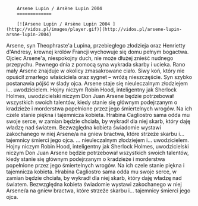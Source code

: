 
        Arsene Lupin / Arsène Lupin 2004 
        =============
        
        [![Arsene Lupin / Arsène Lupin 2004 ](http://vidos.pl/images/player.gif)](http://vidos.pl/arsene-lupin-arsne-lupin-2004)
        
        
 Arsene, syn Theophraste'a Lupina, przebiegłego złodzieja oraz Henrietty d'Andresy, krewnej królów Francji wychowuje się domu pełnym bogactwa. Ojciec Arsene'a, niespokojny duch, nie może dłużej znieść nudnego przepychu. Pewnego dnia z pomocą syna wykrada skarby i ucieka. Rano mały Arsene znajduje w okolicy zmasakrowane ciało. Siwy koń, który nie opuścił zmarłego właściciela oraz sygnet – wróżą nieszczęście. Syn szybko postanawia pójść w ślady ojca. Arsene staje się nieuleczalnym złodziejem i... uwodzicielem. Hojny niczym Robin Hood, inteligentny jak Sherlock Holmes, uwodzicielski niczym Don Juan Arsene będzie potrzebował wszystkich swoich talentów, kiedy stanie się głównym podejrzanym o kradzieże i morderstwa popełnione przez jego śmiertelnych wrogów. Na ich czele stanie piękna i tajemnicza kobieta. Hrabina Cagliostro sama odda mu swoje serce, w zamian będzie chciała, by wykradł dla niej skarb, który daję władzę nad światem. Bezwzględna kobieta świadomie wystawi zakochanego w niej Arsene/a na gniew bractwa, które strzeże skarbu i... tajemnicy śmierci jego ojca.   ... nieuleczalnym złodziejem i... uwodzicielem. Hojny niczym Robin Hood, inteligentny jak Sherlock Holmes, uwodzicielski niczym Don Juan Arsene będzie potrzebował wszystkich swoich talentów, kiedy stanie się głównym podejrzanym o kradzieże i morderstwa popełnione przez jego śmiertelnych wrogów. Na ich czele stanie piękna i tajemnicza kobieta. Hrabina Cagliostro sama odda mu swoje serce, w zamian będzie chciała, by wykradł dla niej skarb, który daję władzę nad światem. Bezwzględna kobieta świadomie wystawi zakochanego w niej Arsene/a na gniew bractwa, które strzeże skarbu i... tajemnicy śmierci jego ojca.
    